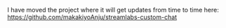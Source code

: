 I have moved the project where it will get updates from time to time here: https://github.com/makakiyoAnju/streamlabs-custom-chat
